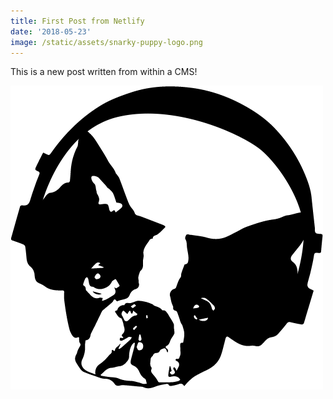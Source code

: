 ```yaml
---
title: First Post from Netlify
date: '2018-05-23'
image: /static/assets/snarky-puppy-logo.png
---
```

This is a new post written from within a CMS!

![Dog with headphones](/static/assets/snarky-puppy-logo.png)
